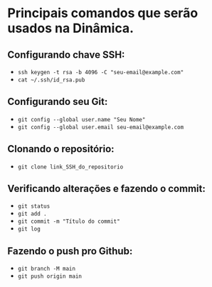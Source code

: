 # Principais comandos que serão usados na Dinâmica.

## Configurando chave SSH:

* `ssh keygen -t rsa -b 4096 -C "seu-email@example.com"`
* `cat ~/.ssh/id_rsa.pub`

## Configurando seu Git:

* `git config --global user.name "Seu Nome"`
* `git config --global user.email seu-email@example.com`

## Clonando o repositório:

* `git clone link_SSH_do_repositorio`

## Verificando alterações e fazendo o commit:

* `git status`
* `git add .`
* `git commit -m "Título do commit"`
* `git log`

## Fazendo o push pro Github:

* `git branch -M main`
* `git push origin main`
